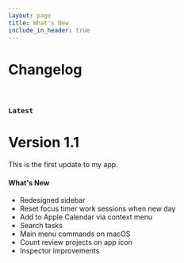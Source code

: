 ```yaml
---
layout: page
title: What's New
include_in_header: true
---
```


# Changelog

<br>

### `Latest`
# **Version 1.1**
This is the first update to my app. 

#### What's New
- Redesigned sidebar
- Reset focus timer work sessions when new day
- Add to Apple Calendar via context menu
- Search tasks
- Main menu commands on macOS
- Count review projects on app icon
- Inspector improvements
